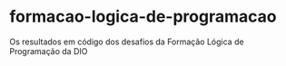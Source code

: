 # formacao-logica-de-programacao
Os resultados em código dos desafios da Formação Lógica de Programação da DIO
